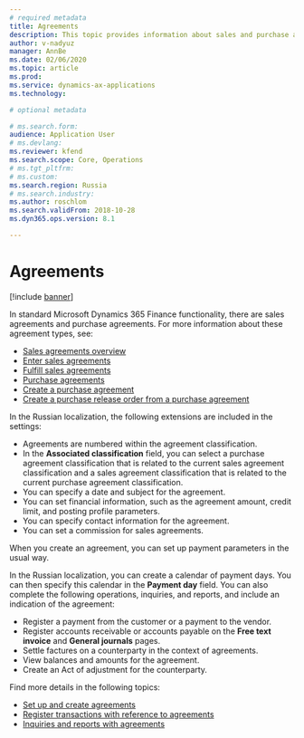 ```yaml
---
# required metadata
title: Agreements
description: This topic provides information about sales and purchase agreements for Russian localization.
author: v-nadyuz
manager: AnnBe
ms.date: 02/06/2020
ms.topic: article
ms.prod: 
ms.service: dynamics-ax-applications
ms.technology: 

# optional metadata

# ms.search.form:  
audience: Application User
# ms.devlang: 
ms.reviewer: kfend
ms.search.scope: Core, Operations
# ms.tgt_pltfrm: 
# ms.custom: 
ms.search.region: Russia
# ms.search.industry: 
ms.author: roschlom
ms.search.validFrom: 2018-10-28
ms.dyn365.ops.version: 8.1

---
```


# Agreements
[!include [banner](../includes/banner.md)]

In standard Microsoft Dynamics 365 Finance functionality, there are sales agreements and purchase agreements. For more information about these agreement types, see:

- [Sales agreements overview](../../supply-chain/sales-marketing/sales-agreements.md)
- [Enter sales agreements](../../supply-chain/sales-marketing/tasks/enter-sales-agreements.md)
- [Fulfill sales agreements](../../supply-chain/sales-marketing/tasks/fulfill-sales-agreements.md)
- [Purchase agreements](../../supply-chain/procurement/purchase-agreements.md)
- [Create a purchase agreement](../../supply-chain/procurement/tasks/create-purchase-agreement.md)
- [Create a purchase release order from a purchase agreement](../../supply-chain/procurement/tasks/create-purchase-release-order-purchase-agreement.md)

In the Russian localization, the following extensions are included in the settings:

- Agreements are numbered within the agreement classification.
- In the **Associated classification** field, you can select a purchase agreement classification that is related to the current sales agreement classification and a sales agreement classification that is related to the current purchase agreement classification.
- You can specify a date and subject for the agreement.
- You can set financial information, such as the agreement amount, credit limit, and posting profile parameters.
- You can specify contact information for the agreement.
- You can set a commission for sales agreements.

When you create an agreement, you can set up payment parameters in the usual way.

In the Russian localization, you can create a calendar of payment days. You can then specify this calendar in the **Payment day** field. You can also complete the following operations, inquiries, and reports, and include an indication of the agreement:

- Register a payment from the customer or a payment to the vendor.
- Register accounts receivable or accounts payable on the **Free text invoice** and **General journals** pages.
- Settle factures on a counterparty in the context of agreements.
- View balances and amounts for the agreement.
- Create an Act of adjustment for the counterparty.

Find more details in the following topics:

- [Set up and create agreements](rus-set-up-and-create-agreements.md)
- [Register transactions with reference to agreements](rus-register-transactions-with-reference-to-agreements.md)
- [Inquiries and reports with agreements](rus-inquiries-reports-agreements.md)
